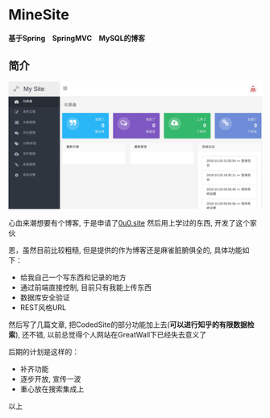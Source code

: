 # MineSite

**基于Spring　SpringMVC　MySQL的博客**

## 简介

![avatar](/data/back.bmp)

心血来潮想要有个博客, 于是申请了[0u0.site](http://www.0u0.site) 然后用上学过的东西, 开发了这个家伙

恩，虽然目前比较粗糙, 但是提供的作为博客还是麻雀脏腑俱全的, 具体功能如下：

- 给我自己一个写东西和记录的地方
- 通过前端直接控制, 目前只有我能上传东西
- 数据库安全验证
- REST风格URL

然后写了几篇文章, 把CodedSite的部分功能加上去(**可以进行知乎的有限数据检索**), 还不错, 以前总觉得个人网站在GreatWall下已经失去意义了

后期的计划是这样的：

- 补齐功能
- 逐步开放, 宣传一波
- 重心放在搜索集成上

以上
